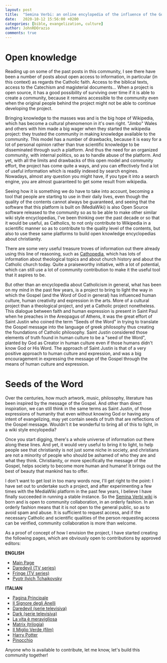 ```yaml
---
layout: post
title:  "Semina Verbi: an online encylopedia of the influence of the Gospel on human culture"
date:   2020-10-12 15:56:00 +0200
categories: [bible, evangelization, culture]
author: JohnRDOrazio
comments: true
---
```


# Open knowledge
Reading up on some of the past posts in this community, I see there have been a number of posts about open access to information, 
in particular (in this context) as regards the Catholic faith. Access to the biblical texts, access to the Catechism and magisterial documents...
When a project is open source, it has a good possibility of surviving over time if it is able to create a community, 
because it remains accessible to the community even when the original people behind the project might not be able to continue developing the project.

Bringing knowledge to the masses was and is the big hope of Wikipedia, which has become a cultural phenomenon in it's own right.
"Jimbo" Wales and others with him made a big wager when they started the wikipedia project: they trusted the community in making knowledge available to the community.
This model has a number of drawbacks, because it is easy for a lot of personal opinion rather than true scientific knowledge to be disseminated through such a platform.
And thus the need for an organized community, with internal politics, so as to handle abuse of the platform.
And yet, with all the limits and drawbacks of this open model and community effort, the project has come quite a ways, 
and you can effectively find a lot of useful information which is readily indexed by search engines. 
Nowadays, almost any question you might have, if you type it into a search engine, you are almost guaranteed to get some result from wikipedia.

Seeing how it is something we do have to take into account, becoming a tool that people are starting to use in their daily lives, 
even though the quality of the contents cannot always be guaranteed, and seeing that the software that this platform is built on (MediaWiki) is also Open Source software
released to the community so as to be able to make other similar wiki style encyclopedias, I've been thinking over the past decade or so that it would be useful,
as Catholics, to not only contribute to Wikipedia in a scientific manner so as to contribute to the quality level of the contents,
but also to use these same platforms to build open knowledge encyclopedias about christianity.

There are some very useful treasure troves of information out there already using this line of reasoning, such as [Cathopedia](https://www.cathopedia.org/wiki/Main_Page), 
which has lots of information about theological topics and about church history and about the Catholic church today. Quite a praiseworthy initiative, with a lot of potential,
which can still use a lot of community contribution to make it the useful tool that it aspires to be.

But other than an encyclopedia about Catholicism in general, what has been on my mind in the past few years, is a project to bring to light the way in which the Gospel 
(and the Word of God in general) has influenced human culture, human creativity and expression in the arts. More of a cultural project than a theological project,
and yet a Catholic project nonetheless. This dialogue between faith and human expression is present in Saint Paul when he preaches in the Areopagus of Athens, 
it was the great effort of Saint Justin who coined the term "Seeds of the Word" in trying to translate the Gospel message into the language of greek philosophy
thus creating the foundations of Catholic philosophy. Saint Justin considered those elements of truth found in human culture to be a "seed of the Word", 
planted by God as Creator in human culture even if those humans didn't know God or His Word. The approach of Saint Justin is that of a very positive approach to human culture
and expression, and was a big encouragement in expressing the message of the Gospel through the means of human culture and expression.

# Seeds of the Word

Over the centuries, how much artwork, music, philosophy, literature has been inspired by the message of the Gospel. And other than direct inspiration, 
we can still think in the same terms as Saint Justin, of those expressions of humanity that even without knowing God or having any intent of evangelizing,
may yet contain seeds of truth that are reflections of the Gospel message. Wouldn't it be wonderful to bring all of this to light, in a wiki style encylopedia?

Once you start digging, there's a whole universe of information out there along these lines. And yet, it would very useful to bring it to light, 
to help people see that christianity is not just some niche in society, and christians are not a minority of people who should be ashamed of who they are and what they think.
Christianity, or more specifically the message of the Gospel, helps society to become more human and humane! It brings out the best of beauty that mankind has to offer.

I don't want to get lost in too many words now, I'll get right to the point: I have set out to undertake such a project, 
and after experimenting a few times with the MediaWiki platform in the past few years, I believe I have finally succeeded in running a stable instance.
So the [Semina Verbi wiki](https://seminaverbi.bibleget.io/) is born and is open to community collaboration, in an orderly fashion.
In an orderly fashion means that it is not open to the general public, so as to avoid spam and abuse. It is sufficient to request access, 
and if the necessary Catholic and scientific qualities of the person requesting access can be verified, community collaboration is more than welcome.

As a proof of concept of how I envision the project, I have started creating the following pages, which are obviously open to contributions by approved editors:

**ENGLISH**
* [Main Page](https://en.seminaverbi.bibleget.io/wiki/Main_Page)
* [Daredevil (TV series)](https://en.seminaverbi.bibleget.io/wiki/Daredevil_(TV_series))
* [Fringe (TV series)](https://en.seminaverbi.bibleget.io/wiki/Fringe_(TV_series))
* [Pyotr Ilyich Tchaikovsky](https://en.seminaverbi.bibleget.io/wiki/Pyotr_Ilyich_Tchaikovsky)

**ITALIAN**
* [Pagina Principale](https://it.seminaverbi.bibleget.io/wiki/Pagina_principale)
* [Il Signore degli Anelli](https://it.seminaverbi.bibleget.io/wiki/Il_Signore_degli_Anelli)
* [Daredevil (serie televisiva)](https://it.seminaverbi.bibleget.io/wiki/Daredevil_(serie_televisiva))
* [Dark (serie televisiva)](https://it.seminaverbi.bibleget.io/wiki/Dark_(serie_televisiva))
* [La vita è meravigliosa](https://it.seminaverbi.bibleget.io/wiki/La_vita_%C3%A8_meravigliosa)
* [Matrix (trilogia)](https://it.seminaverbi.bibleget.io/wiki/Matrix_(trilogia))
* [Il Miglio Verde (film)](https://it.seminaverbi.bibleget.io/wiki/Il_Miglio_Verde_(film))
* [Harry Potter](https://it.seminaverbi.bibleget.io/wiki/Harry_Potter)
* [Pinocchio](https://it.seminaverbi.bibleget.io/wiki/Pinocchio)

Anyone who is available to contribute, let me know, let's build this community together!
